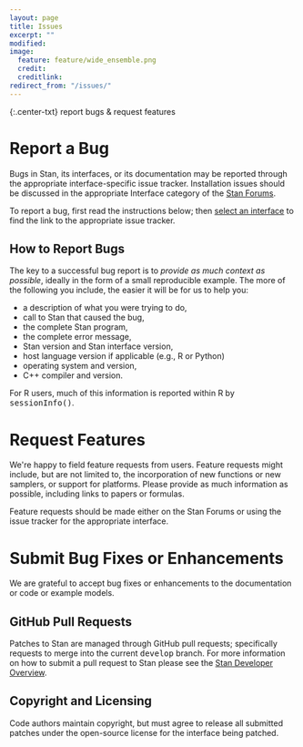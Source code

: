 ```yaml
---
layout: page
title: Issues
excerpt: ""
modified:
image:
  feature: feature/wide_ensemble.png
  credit:
  creditlink:
redirect_from: "/issues/"
---
```


{:.center-txt}
report bugs &amp; request features

# Report a Bug

Bugs in Stan, its interfaces, or its documentation may be reported
through the appropriate interface-specific issue tracker.
Installation issues should be discussed in the appropriate Interface category
of the [Stan Forums](http://discourse.mc-stan.org/).

To report a bug, first read the instructions below; then [select an
interface](/users/interfaces/) to find the link to the appropriate issue
tracker.

## How to Report Bugs

The key to a successful bug report is to *provide as much context as
possible*, ideally in the form of a small reproducible example.  The
more of the following you include, the easier it will be for us to
help you:

* a description of what you were trying to do,
* call to Stan that caused the bug,
* the complete Stan program,
* the complete error message,
* Stan version and Stan interface version,
* host language version if applicable (e.g., R or Python)
* operating system and version,
* C++ compiler and version.

For R users, much of this information is reported within R by
<tt>sessionInfo()</tt>.

# Request Features

We're happy to field feature requests from users.  Feature requests might
include, but are not limited to, the incorporation of new functions or new
samplers, or support for platforms.  Please provide as much information as
possible, including links to papers or formulas.

Feature requests should be made either on the Stan Forums or using the issue
tracker for the appropriate interface.

# Submit Bug Fixes or Enhancements

We are grateful to accept bug fixes or enhancements to the
documentation or code or example models.

## GitHub Pull Requests

Patches to Stan are managed through GitHub pull requests; specifically
requests to merge into the current <tt>develop</tt> branch.  For more
information on how to submit a pull request to Stan please see the
[Stan Developer Overview](https://github.com/stan-dev/stan/wiki/Developer-process-overview).

## Copyright and Licensing

Code authors maintain copyright, but must agree to release all
submitted patches under the open-source license for the interface
being patched.
